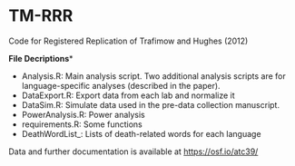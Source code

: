 # TM-RRR
Code for Registered Replication of Trafimow and Hughes (2012)

**File Decriptions***
- Analysis.R: Main analysis script. Two additional analysis scripts are for language-specific analyses (described in the paper).
- DataExport.R: Export data from each lab and normalize it
- DataSim.R: Simulate data used in the pre-data collection manuscript.
- PowerAnalysis.R: Power analysis
- requirements.R: Some functions
- DeathWordList_: Lists of death-related words for each language


Data and further documentation is available at https://osf.io/atc39/
